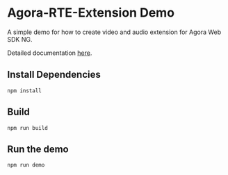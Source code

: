 # Agora-RTE-Extension Demo

A simple demo for how to create video and audio extension for Agora Web SDK NG.

Detailed documentation [here](https://docs.agora.io/en/extension_vendor/plugin_web_ng?platform=Web).

## Install Dependencies

```shell
npm install
```

## Build

```shell
npm run build
```

## Run the demo

```shell
npm run demo
```
